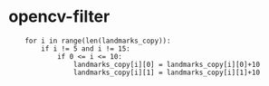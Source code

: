 # opencv-filter
        for i in range(len(landmarks_copy)):
            if i != 5 and i != 15:
                if 0 <= i <= 10:
                    landmarks_copy[i][0] = landmarks_copy[i][0]+10
                    landmarks_copy[i][1] = landmarks_copy[i][1]+10